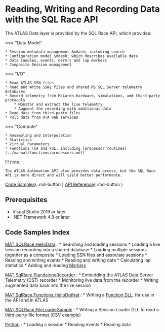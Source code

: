 # Reading, Writing and Recording Data with the SQL Race API

The ATLAS Data layer is provided by the SQL Race API, which provides:

=== "Data Model"

    * Session metadata management &mdash; including search
    * Configuration model &mdash; which describes available data
    * Data samples, events, errors and lap markers
    * Composite Session management
    
=== "I/O"

    * Read ATLAS SSN files
    * Read and Write SSN2 files and shared MS SQL Server telemetry databases
    * Record telemetry from McLaren hardware, simulations, and third-party protocols
        * Monitor and extract the live telemetry
        * Augment the recording with additional data
    * Read data from third-party files
    * Pull data from RTA web services

=== "Compute"

    * Resampling and Interpolation
    * Statistics
    * Virtual Parameters
    * Functions (C# and FDL, including [processor routines](../manual/functions/processors.md))

!!! note

    The ATLAS Automation API also provides data access, but the SQL Race API is more direct and will yield better performance.

[Code Samples](https://github.com/mat-docs/MAT.OCS.SQLRace.Examples){ .md-button } [API Reference](https://mat-docs.github.io/Atlas.SQLRaceAPI.Documentation/){ .md-button }

## Prerequisites

* Visual Studio 2019 or later
* .NET Framework 4.8 or later

## Code Samples Index

[MAT.SQLRace.HelloData](https://github.com/mat-docs/MAT.OCS.SQLRace.Examples/tree/master/MAT.SQLRace.HelloData)
:   * Searching and loading sessions
    * Loading a live session recording into a shared database
    * Loading multiple sessions together as a composite
    * Loading SSN files and associate sessions
    * Reading and writing events
    * Reading and writing data
    * Calculating lap statistics
    * Adding and reading [Markers](../manual/articles/markers.md)

[MAT.SqlRace.StandaloneRecorder](https://github.com/mat-docs/MAT.OCS.SQLRace.Examples/tree/master/MAT.SqlRace.StandaloneRecorder)
:   * Embedding the ATLAS Data Server Telemetry (DST) recorder
    * Monitoring live data from the recorder
    * Writing augmented data back into the live session

[MAT.SqlRace.Functions.HelloDotNet](https://github.com/mat-docs/MAT.OCS.SQLRace.Examples/tree/master/MAT.SqlRace.Functions.HelloDotNet)
:   * Writing a [Function DLL](../manual/functions/dlls.md), for use in the API and in ATLAS

[MAT.SQLRace.FileLoaderSample](https://github.com/mat-docs/MAT.OCS.SQLRace.Examples/tree/master/MAT.SQLRace.FileLoaderSample)
:   * Writing a Session Loader DLL to read a third-party file format (CSV example)

[Python](https://github.com/mat-docs/MAT.OCS.SQLRace.Examples/tree/master/Python)
:   * Loading a session
    * Reading events
    * Reading data
